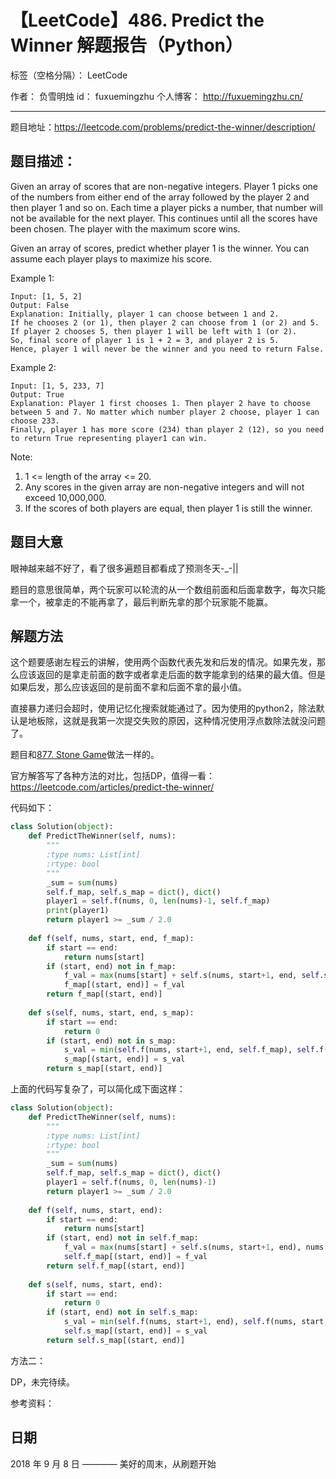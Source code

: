 # 【LeetCode】486. Predict the Winner 解题报告（Python）

标签（空格分隔）： LeetCode

作者： 		负雪明烛 
id：				fuxuemingzhu
个人博客：	http://fuxuemingzhu.cn/

---

题目地址：https://leetcode.com/problems/predict-the-winner/description/

## 题目描述：

Given an array of scores that are non-negative integers. Player 1 picks one of the numbers from either end of the array followed by the player 2 and then player 1 and so on. Each time a player picks a number, that number will not be available for the next player. This continues until all the scores have been chosen. The player with the maximum score wins.

Given an array of scores, predict whether player 1 is the winner. You can assume each player plays to maximize his score.

Example 1:

    Input: [1, 5, 2]
    Output: False
    Explanation: Initially, player 1 can choose between 1 and 2. 
    If he chooses 2 (or 1), then player 2 can choose from 1 (or 2) and 5. If player 2 chooses 5, then player 1 will be left with 1 (or 2). 
    So, final score of player 1 is 1 + 2 = 3, and player 2 is 5. 
    Hence, player 1 will never be the winner and you need to return False.

Example 2:

    Input: [1, 5, 233, 7]
    Output: True
    Explanation: Player 1 first chooses 1. Then player 2 have to choose between 5 and 7. No matter which number player 2 choose, player 1 can choose 233.
    Finally, player 1 has more score (234) than player 2 (12), so you need to return True representing player1 can win.

Note:

1. 1 <= length of the array <= 20.
1. Any scores in the given array are non-negative integers and will not exceed 10,000,000.
1. If the scores of both players are equal, then player 1 is still the winner.



## 题目大意

眼神越来越不好了，看了很多遍题目都看成了预测冬天-_-||

题目的意思很简单，两个玩家可以轮流的从一个数组前面和后面拿数字，每次只能拿一个，被拿走的不能再拿了，最后判断先拿的那个玩家能不能赢。

## 解题方法

这个题要感谢左程云的讲解，使用两个函数代表先发和后发的情况。如果先发，那么应该返回的是拿走前面的数字或者拿走后面的数字能拿到的结果的最大值。但是如果后发，那么应该返回的是前面不拿和后面不拿的最小值。

直接暴力递归会超时，使用记忆化搜索就能通过了。因为使用的python2，除法默认是地板除，这就是我第一次提交失败的原因，这种情况使用浮点数除法就没问题了。

题目和[877. Stone Game][1]做法一样的。

官方解答写了各种方法的对比，包括DP，值得一看：https://leetcode.com/articles/predict-the-winner/

代码如下：

```python
class Solution(object):
    def PredictTheWinner(self, nums):
        """
        :type nums: List[int]
        :rtype: bool
        """
        _sum = sum(nums)
        self.f_map, self.s_map = dict(), dict()
        player1 = self.f(nums, 0, len(nums)-1, self.f_map)
        print(player1)
        return player1 >= _sum / 2.0
        
    def f(self, nums, start, end, f_map):
        if start == end:
            return nums[start]
        if (start, end) not in f_map:
            f_val = max(nums[start] + self.s(nums, start+1, end, self.s_map), nums[end] + self.s(nums, start, end-1, self.s_map))
            f_map[(start, end)] = f_val
        return f_map[(start, end)]
        
    def s(self, nums, start, end, s_map):
        if start == end:
            return 0
        if (start, end) not in s_map:
            s_val = min(self.f(nums, start+1, end, self.f_map), self.f(nums, start, end-1, self.f_map))
            s_map[(start, end)] = s_val
        return s_map[(start, end)]
```

上面的代码写复杂了，可以简化成下面这样：

```python
class Solution(object):
    def PredictTheWinner(self, nums):
        """
        :type nums: List[int]
        :rtype: bool
        """
        _sum = sum(nums)
        self.f_map, self.s_map = dict(), dict()
        player1 = self.f(nums, 0, len(nums)-1)
        return player1 >= _sum / 2.0
        
    def f(self, nums, start, end):
        if start == end:
            return nums[start]
        if (start, end) not in self.f_map:
            f_val = max(nums[start] + self.s(nums, start+1, end), nums[end] + self.s(nums, start, end-1))
            self.f_map[(start, end)] = f_val
        return self.f_map[(start, end)]
        
    def s(self, nums, start, end):
        if start == end:
            return 0
        if (start, end) not in self.s_map:
            s_val = min(self.f(nums, start+1, end), self.f(nums, start, end-1))
            self.s_map[(start, end)] = s_val
        return self.s_map[(start, end)]
```

方法二：

DP，未完待续。

参考资料：


## 日期

2018 年 9 月 8 日 ———— 美好的周末，从刷题开始


  [1]: https://blog.csdn.net/fuxuemingzhu/article/details/82390672